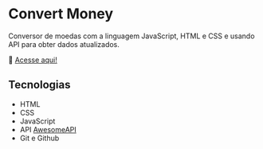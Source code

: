 # Convert Money
Conversor de moedas com a linguagem JavaScript, HTML e CSS e usando API para obter dados atualizados.

🔗 [Acesse aqui!](https://vanvilas.github.io/convert_money/)

## Tecnologias

- HTML
- CSS
- JavaScript
- API [AwesomeAPI](https://docs.awesomeapi.com.br/api-de-moedas)
- Git e Github
